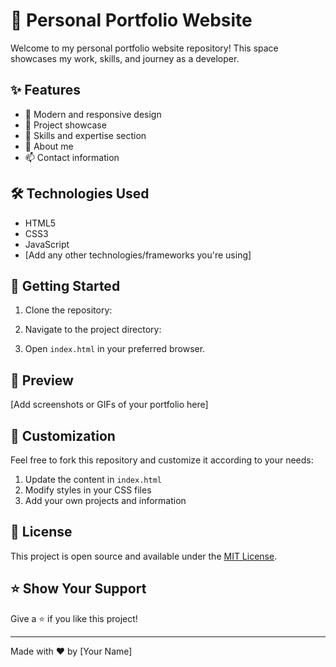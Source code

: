 # 🌟 Personal Portfolio Website

Welcome to my personal portfolio website repository! This space showcases my work, skills, and journey as a developer.

## ✨ Features

- 🎨 Modern and responsive design
- 💼 Project showcase
- 🚀 Skills and expertise section
- 📝 About me
- 📫 Contact information

## 🛠️ Technologies Used

- HTML5
- CSS3
- JavaScript
- [Add any other technologies/frameworks you're using]

## 🚀 Getting Started

1. Clone the repository:

2. Navigate to the project directory:

3. Open `index.html` in your preferred browser.

## 📸 Preview

[Add screenshots or GIFs of your portfolio here]

## 🔧 Customization

Feel free to fork this repository and customize it according to your needs:

1. Update the content in `index.html`
2. Modify styles in your CSS files
3. Add your own projects and information

## 📝 License

This project is open source and available under the [MIT License](LICENSE).

## ⭐ Show Your Support

Give a ⭐️ if you like this project!

---

Made with ❤️ by [Your Name]

